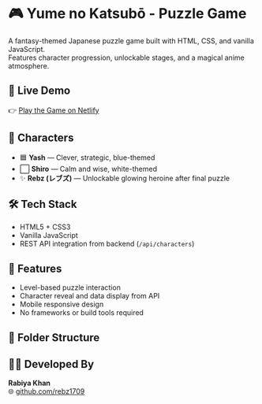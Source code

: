 # 🎮 Yume no Katsubō - Puzzle Game

A fantasy-themed Japanese puzzle game built with HTML, CSS, and vanilla JavaScript.  
Features character progression, unlockable stages, and a magical anime atmosphere.

## 🔗 Live Demo
👉 [Play the Game on Netlify](https://your-netlify-link.netlify.app)

## 🧠 Characters
- 🟦 **Yash** — Clever, strategic, blue-themed
- ⬜ **Shiro** — Calm and wise, white-themed
- ✨ **Rebz (レブズ)** — Unlockable glowing heroine after final puzzle

## 🛠 Tech Stack
- HTML5 + CSS3
- Vanilla JavaScript
- REST API integration from backend (`/api/characters`)

## 📱 Features
- Level-based puzzle interaction
- Character reveal and data display from API
- Mobile responsive design
- No frameworks or build tools required

## 📁 Folder Structure


## 👩‍💻 Developed By
**Rabiya Khan**  
🌐 [github.com/rebz1709](https://github.com/rebz1709)
